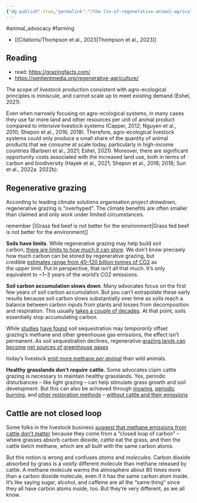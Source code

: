 ```yaml
---
{"dg-publish":true,"permalink":"/the-lie-of-regenerative-animal-agriculture/","tags":["#wild_animals","#animal_advocacy","#farming"],"created":"2025-10-23T17:42:42.811+01:00","updated":"2025-10-23T19:20:34.080+01:00"}
---
```


#animal_advocacy #farming 

- [[Citations/Thompson et al., 2023\|Thompson et al., 2023]]
## Reading
- read: https://grazingfacts.com/
- https://sentientmedia.org/regenerative-agriculture/

The scope of livestock production consistent with agro-ecological principles is miniscule, and cannot scale up to meet existing demand (Eshel, 2021).

Even when narrowly focusing on agro-ecological systems, in many cases they use far more land and other resources per unit of animal product compared to intensive livestock systems (Capper, 2012; Nguyen et al., 2010; Shepon et al., 2016; 2018). Therefore, agro-ecological livestock systems could only produce a small share of the quantity of animal products that we consume at scale today, particularly in high-income countries (Barbieri et al., 2021; Eshel, 2021). Moreover, there are significant opportunity costs associated with the increased land use, both in terms of carbon and biodiversity (Hayek et al., 2021; Shepon et al., 2016; 2018; Sun et al., 2022a  2022b).

## Regenerative grazing
According to leading climate solutions organisation *project drawdown*, regenerative grazing is "overhyped". The climate benefits are often smaller than claimed and only work under limited circumstances.

remember [[Grass fed beef is not better for the environment\|Grass fed beef is not better for the environment]]

**Soils have limits**. While regenerative grazing may help build soil carbon, [there are limits to how much it can store](https://www.oxfordmartin.ox.ac.uk/publications/grazed-and-confused "(opens in a new window)"). We don’t know precisely how much carbon can be stored by regenerative grazing, but credible [estimates range from 40–120 billion tonnes of CO2](https://drawdown.org/publications/farming-our-way-out-of-the-climate-crisis) as the _upper_ _limit_. Put in perspective, that isn’t all that much. It’s only equivalent to ~1–3 years of the world’s CO2 emissions.

**Soil carbon accumulation slows down**. Many advocates focus on the first few years of soil carbon accumulation. But you can’t extrapolate these early results because soil carbon slows substantially over time as soils reach a balance between carbon inputs from plants and losses from decomposition and respiration. This usually [takes a couple of decades](https://drawdown.org/publications/farming-our-way-out-of-the-climate-crisis). At that point, soils essentially stop accumulating carbon.

While [studies](https://www.sciencedirect.com/science/article/pii/S0308521X17310338 "(opens in a new window)") [have found](https://www.mdpi.com/2071-1050/7/10/13500 "(opens in a new window)") soil sequestration may _temporarily_ offset grazing’s methane and other greenhouse gas emissions, the effect isn’t permanent. As soil sequestration declines, regenerative [grazing lands can become](https://drawdown.org/publications/farming-our-way-out-of-the-climate-crisis) [net sources of greenhouse gases](https://www.mdpi.com/2071-1050/7/10/13500 "(opens in a new window)")

today’s livestock [emit more methane _per animal_](https://mrdrscienceteacher.wordpress.com/2019/09/21/bison-vs-cow-greenhouse-gas-emissions/ "(opens in a new window)") than wild animals.

**Healthy grasslands don’t** _**require**_ **cattle.** Some advocates claim cattle grazing is necessary to maintain healthy grasslands. Yes, periodic disturbances – like light grazing – can help stimulate grass growth and soil development. But this can also be achieved through [mowing](https://scholarworks.uni.edu/cgi/viewcontent.cgi?article=1240&context=etd "(opens in a new window)"), [periodic burning](https://www.pnas.org/doi/10.1073/pnas.2306967120 "(opens in a new window)"), and [other restoration methods](https://grazingfacts.com/grazing-alternatives "(opens in a new window)") – [without cattle and their emissions](https://grazingfacts.com "(opens in a new window)")
## Cattle are not closed loop
Some folks in the livestock business [suggest that methane emissions from cattle don’t matter](https://www.theguardian.com/environment/2023/may/03/five-beef-industry-myths-busted "(opens in a new window)") because they come from a “closed loop of carbon” – where grasses absorb carbon dioxide, cattle eat the grass, and then the cattle belch methane, which are all built with the same carbon atoms. 

But this notion is wrong and confuses _atoms_ and _molecules_. Carbon dioxide absorbed by grass is a _vastly_ different molecule than methane released by cattle. A methane molecule warms the atmosphere about 80 times more than a carbon dioxide molecule, even if it has the same carbon atom inside. It’s like saying sugar, alcohol, and caffeine are all the “same thing” since they all have carbon atoms inside, too. But they’re very different, as we all know.